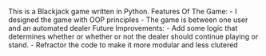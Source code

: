 This is a Blackjack game written in Python.
  Features Of The Game:
    - I designed the game with OOP principles
    - The game is between one user and an automated dealer
  Future Improvements:
    - Add some logic that determines whether or whether or not the dealer should continue playing or stand.
    - Refractor the code to make it more modular and less clutered
